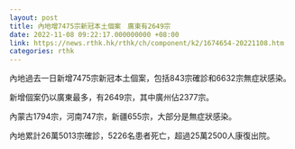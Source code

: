 ```yaml
---
layout: post
title: 內地增7475宗新冠本土個案　廣東有2649宗
date: 2022-11-08 09:22:17.000000000 +08:00
link: https://news.rthk.hk/rthk/ch/component/k2/1674654-20221108.htm
categories: rthk
---
```


內地過去一日新增7475宗新冠本土個案，包括843宗確診和6632宗無症狀感染。

新增個案仍以廣東最多，有2649宗，其中廣州佔2377宗。

內蒙古1794宗，河南747宗，新疆655宗，大部分是無症狀感染。

內地累計26萬5013宗確診，5226名患者死亡，超過25萬2500人康復出院。
